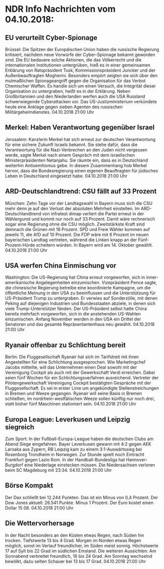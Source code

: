 # NDR Info Nachrichten vom 04.10.2018:


## EU verurteilt Cyber-Spionage
Brüssel: Die Spitzen der Europäischen Union haben die russische Regierung kritisiert, nachdem neue Vorwürfe der Cyber-Spionage bekannt geworden sind. Die EU bedauere solche Aktionen, die das Völkerrecht und die internationalen Institutionen untergrüben, hieß es in einer gemeinsamen Erklärung von Ratspräsident Tusk, Kommissionspräsident Juncker und der Außenbeauftragten Mogherini. Besonders empört zeigten sie sich über den mutmaßlichen Spionageangriff gegen die Organisation für das Verbot Chemischer Waffen. Es handle sich um einen Versuch, die Integrität dieser Organisation zu untergraben, heißt es in der Erklärung. Neben Großbritannien und den Niederlanden werfen auch die USA Russland schwerwiegende Cyberattacken vor. Das US-Justizministerium verkündete heute eine Anklage gegen sieben Agenten des russischen Militärgeheimdienstes. 04.10.2018 21:00 Uhr 

## Merkel: Haben Verantwortung gegenüber Israel
Jerusalem:     Kanzlerin Merkel hat sich erneut zur deutschen Verantwortung für eine sichere Zukunft Israels bekannt. Sie stehe dafür, dass die Verantwortung für die Nazi-Verbrechen an den Juden nicht vergessen werde, sagte Merkel nach einem Gespräch mit dem israelischen Ministerpräsidenten Netanjahu. Sie räumte ein, dass es in Deutschland weiterhin Antisemitismus gebe. In diesem Zusammenhang hob Merkel hervor, dass die Bundesregierung einen eigenen Beauftragten für jüdisches Leben in Deutschland eingesetzt habe. 04.10.2018 21:00 Uhr 

## ARD-Deutschlandtrend: CSU fällt auf 33 Prozent
München: Zehn Tage vor der Landtagswahl in Bayern muss sich die CSU mehr denn je auf den Verlust der absoluten Mehrheit einstellen. Im ARD-Deutschlandtrend von infratest dimap verliert die Partei erneut in der Wählergunst und kommt nur noch auf 33 Prozent. Damit wäre rechnerisch sogar eine Regierung ohne die CSU möglich. Zweitstärkste Kraft sind demnach die Grünen mit 18 Prozent. SPD und Freie Wähler kommen auf jeweils 11, die AfD auf 10 Prozent. Die FDP wäre mit 6 Prozent im neuen bayerischen Landtag vertreten, während die Linken knapp an der Fünf-Prozent-Hürde scheitern würden. In Bayern wird am 14. Oktober gewählt. 04.10.2018 21:00 Uhr 

## USA werfen China Einmischung vor
Washington: Die US-Regierung hat China erneut vorgeworfen, sich in inner-amerikanische Angelegenheiten einzumischen. Vizepräsident Pence sagte, die chinesische Regierung betreibe eine koordinierte Kampagne, um die öffentliche Meinung in den USA zu beeinflussen und die Unterstützung für US-Präsident Trump zu untergraben. Er verwies auf Sonderzölle, mit denen Peking auf diejenigen Industrien und Bundesstaaten abziele, in denen sich viele Trump-Unterstützer fänden. Der US-Präsident selbst hatte China bereits mehrfach vorgeworfen, sich in die anstehenden US-Wahlen einzumischen. Anfang November werden in den USA ein Drittel der Senatoren und das gesamte Repräsentantenhaus neu gewählt. 04.10.2018 21:00 Uhr 

## Ryanair offenbar zu Schlichtung bereit
Berlin: Die Fluggesellschaft Ryanair hat sich im Tarifstreit mit ihren Angestellten für eine Schlichtung ausgesprochen. Wie Marketingchef Jacobs mitteilte, will das Unternehmen einen Deal sowohl mit der Vereinigung Cockpit als auch mit der Gewerkschaft Verdi erreichen. Dabei seien fünf Wochen für ein Schlichtungsverfahren ausreichend. Vertreter der Pilotengewerkschaft Vereinigung Cockpit bestätigten Gespräche mit der Fluggesellschaft. Es sei in erster Linie um angekündigte Stellenstreichungen in Bremen und Weeze gegangen. Ryanair will seine Basis in Bremen schließen, im nordrhein-westfälischen Weeze sollen künftig nur noch drei, statt bisher fünf Maschinen stationiert sein. 04.10.2018 21:00 Uhr 

## Europa League: Leverkusen und Leipzig siegreich
Zum Sport: In der Fußball-Europa-League haben die deutschen Clubs am Abend Siege eingefahren. Bayer Leverkusen gewann mit 4:2 gegen AEK Larnaka aus Zypern, RB Leipzig kam zu einem 3:1-Auswärtssieg bei Rosenborg Trondheim in Norwegen. Zur Stunde spielt noch Eintracht Frankfurt gegen Lazio Rom. In der Handball-Bundesliga hat Hannover-Burgdorf eine Niederlage einstecken müssen. Die Niedersachsen verloren beim SC Magdeburg mit 23:34. 04.10.2018 21:00 Uhr 

## Börse Kompakt
Der Dax schließt bei 12.244 Punkten. Das ist ein Minus von 0,4 Prozent. Der Dow Jones aktuell: 26.541 Punkte. Minus 1 Prozent. Der Euro kostet einen Dollar 15 08. 04.10.2018 21:00 Uhr 

## Die Wettervorhersage
In der Nacht besonders an den Küsten etwas Regen, nach Süden hin trocken. Tiefstwerte 13 bis 4 Grad. Morgen im Norden etwas Regen möglich, sonst im Verlauf freundlicher, im Süden meist sonnig. Höchstwerte 17 auf Sylt bis 22 Grad im südlichen Emsland. Die weiteren Aussichten: Am Sonnabend verbreitet freundlich, 16 bis 24 Grad. Am Sonntag wechselnd bewölkt, dazu selten Schauer bei 13 bis 17 Grad. 04.10.2018 21:00 Uhr 
